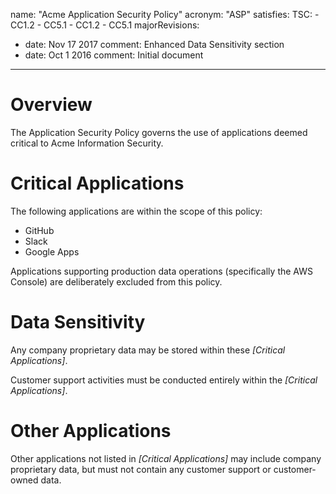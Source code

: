 name: "Acme Application Security Policy"
acronym: "ASP"
satisfies:
  TSC:
    - CC1.2
    - CC5.1
    - CC1.2
    - CC5.1
majorRevisions:
  - date: Nov 17 2017
    comment: Enhanced Data Sensitivity section
  - date: Oct 1 2016
    comment: Initial document
---

# Overview

The Application Security Policy governs the use of applications deemed critical to Acme Information Security.

# Critical Applications

The following applications are within the scope of this policy:

* GitHub
* Slack
* Google Apps

Applications supporting production data operations (specifically the AWS Console) are deliberately excluded from this policy.

# Data Sensitivity

Any company proprietary data may be stored within these *[Critical Applications]*.

Customer support activities must be conducted entirely within the *[Critical Applications]*.

# Other Applications

Other applications not listed in *[Critical Applications]* may include company proprietary data, but must not contain any customer support or customer-owned data.